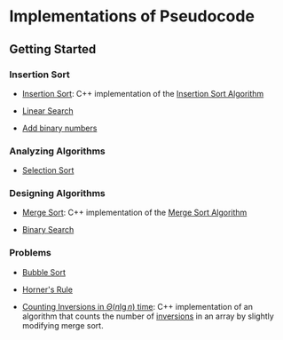 # Implementations of Pseudocode

## Getting Started

### Insertion Sort

* [Insertion Sort](https://): C++ implementation of the [Insertion Sort Algorithm](https://en.wikipedia.org/wiki/Insertion_sort)

* [Linear Search](https://)

* [Add binary numbers](https://)

### Analyzing Algorithms

* [Selection Sort](https://)

### Designing Algorithms

* [Merge Sort](https://): C++ implementation of the [Merge Sort Algorithm](https://en.wikipedia.org/wiki/Merge_sort)

* [Binary Search](https://)

### Problems

* [Bubble Sort](https://)

* [Horner's Rule](https://)

* [Counting Inversions in $\Theta(n\lg{n})$ time](https://): C++ implementation of an algorithm that counts the number of [inversions](https://en.wikipedia.org/wiki/Inversion_discrete_mathematics) in an array by slightly modifying merge sort.
